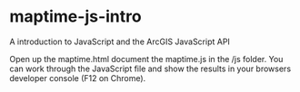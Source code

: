 # maptime-js-intro
A introduction to JavaScript and the ArcGIS JavaScript API

Open up the maptime.html document the maptime.js in the /js folder. You can work through the JavaScript file and show the results in your browsers developer console (F12 on Chrome).
